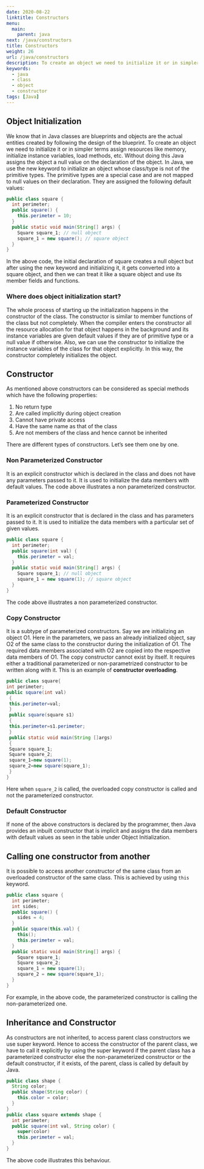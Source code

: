 ```yaml
---
date: 2020-08-22
linktitle: Constructors
menu:
  main:
    parent: java
next: /java/constructors
title: Constructors
weight: 26
url: /java/constructors
description: To create an object we need to initialize it or in simpler terms assign resources like memory, initialize instance variables, load methods, etc.
keywords:
  - java
  - class
  - object
  - constructor
tags: [Java]  
---
```

## Object Initialization
We know that in Java classes are blueprints and objects are the actual entities created by following the design of the blueprint. To create an object we need to initialize it or in simpler terms assign resources like memory, initialize instance variables, load methods, etc. Without doing this Java assigns the object a null value on the declaration of the object. In Java, we use the new keyword to initialize an object whose class/type is not of the primitive types. The primitive types are a special case and are not mapped to null values on their declaration. They are assigned the following default values:

```java
public class square {
  int perimeter;
  public square() {
    this.perimeter = 10;
  }
  public static void main(String[] args) {
    Square square_1; // null object
    square_1 = new square(); // square object
  }
}
```

In the above code, the initial declaration of square creates a null object but after using the new keyword and initializing it, it gets converted into a square object, and then we can treat it like a square object and use its member fields and functions.

### Where does object initialization start?
The whole process of starting up the initialization happens in the constructor of the class. The constructor is similar to member functions of the class but not completely. When the compiler enters the constructor all the resource allocation for that object happens in the background and its instance variables are given default values if they are of primitive type or a null value if otherwise. Also, we can use the constructor to initialize the instance variables of the class for that object explicitly. In this way, the constructor completely initializes the object.

## Constructor
As mentioned above constructors can be considered as special methods which have the following properties:

1. No return type
2. Are called implicitly during object creation
3. Cannot have private access
4. Have the same name as that of the class
5. Are not members of the class and hence cannot be inherited

There are different types of constructors. Let’s see them one by one. 

### Non Parameterized Constructor
It is an explicit constructor which is declared in the class and does not have any parameters passed to it. It is used to initialize the data members with default values. The code above illustrates a non parameterized constructor.

### Parameterized Constructor
It is an explicit constructor that is declared in the class and has parameters passed to it. It is used to initialize the data members with a particular set of given values.

```java
public class square {
  int perimeter;
  public square(int val) {
    this.perimeter = val;
  }
  public static void main(String[] args) {
    Square square_1; // null object
    square_1 = new square(1); // square object
  }
}
```
The code above illustrates a non parameterized constructor.

### Copy Constructor
It is a subtype of parameterized constructors. Say we are initializing an object O1. Here in the parameters, we pass an already initialized object, say O2 of the same class to the constructor during the initialization of O1. The required data members associated with O2 are copied into the respective data members of O1. The copy constructor cannot exist by itself. It requires either a traditional parameterized or non-parametrized constructor to be written along with it. This is an example of **constructor overloading**.

```java
public class square{
int perimeter;
public square(int val)
 {
 this.perimeter=val;
 }
 public square(square s1)
 {
 this.perimeter=s1.perimeter;
 }
 public static void main(String []args)
 {
 Square square_1;
 Square square_2;
 square_1=new square(1);
 square_2=new square(square_1);
 }
}
```

Here when `square_2` is called, the overloaded copy constructor is called and not the parameterized constructor.

### Default Constructor
If none of the above constructors is declared by the programmer, then Java provides an inbuilt constructor that is implicit and assigns the data members with default values as seen in the table under Object Initialization. 

## Calling one constructor from another
It is possible to access another constructor of the same class from an overloaded constructor of the same class. This is achieved by using `this` keyword.
```java
public class square {
  int perimeter;
  int sides;
  public square() {
    sides = 4;
  }
  public square(this.val) {
    this();
    this.perimeter = val;
  }
  public static void main(String[] args) {
    Square square_1;
    Square square_2;
    square_1 = new square(1);
    square_2 = new square(square_1);
  }
}
```
For example, in the above code, the parameterized constructor is calling the non-parameterized one.

## Inheritance and Constructor
As constructors are not inherited, to access parent class constructors we use super keyword. Hence to access the constructor of the parent class, we have to call it explicitly by using the super keyword if the parent class has a parameterized constructor else the non-parameterized constructor or the default constructor, if it exists, of the parent, class is called by default by Java.

```java
public class shape {
  String color;
  public shape(String color) {
    this.color = color;
  }
}
public class square extends shape {
  int perimeter;
  public square(int val, String color) {
    super(color)
    this.perimeter = val;
  }
}
```

The above code illustrates this behaviour.
